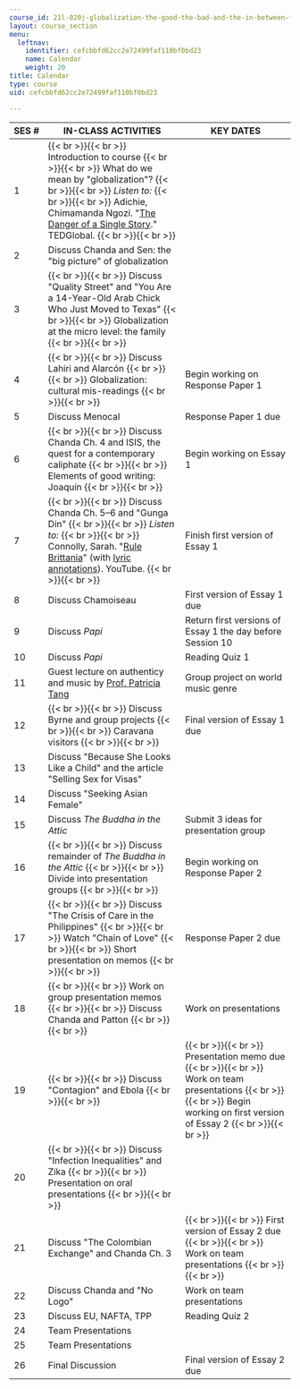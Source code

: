 ```yaml
---
course_id: 21l-020j-globalization-the-good-the-bad-and-the-in-between-fall-2016
layout: course_section
menu:
  leftnav:
    identifier: cefcbbfd62cc2e72499faf110bf0bd23
    name: Calendar
    weight: 20
title: Calendar
type: course
uid: cefcbbfd62cc2e72499faf110bf0bd23

---
```


| SES # | IN-CLASS ACTIVITIES | KEY DATES |
| --- | --- | --- |
| 1 |  {{< br >}}{{< br >}} Introduction to course {{< br >}}{{< br >}} What do we mean by "globalization"? {{< br >}}{{< br >}} _Listen to:_ {{< br >}}{{< br >}} Adichie, Chimamanda Ngozi. "[The Danger of a Single Story](http://www.ted.com/talks/chimamanda_adichie_the_danger_of_a_single_story)." TEDGlobal. {{< br >}}{{< br >}}  | &nbsp; |
| 2 | Discuss Chanda and Sen: the "big picture" of globalization | &nbsp; |
| 3 |  {{< br >}}{{< br >}} Discuss "Quality Street" and "You Are a 14-Year-Old Arab Chick Who Just Moved to Texas" {{< br >}}{{< br >}} Globalization at the micro level: the family {{< br >}}{{< br >}}  | &nbsp; |
| 4 |  {{< br >}}{{< br >}} Discuss Lahiri and Alarcón {{< br >}}{{< br >}} Globalization: cultural mis-readings {{< br >}}{{< br >}}  | Begin working on Response Paper 1 |
| 5 | Discuss Menocal | Response Paper 1 due |
| 6 |  {{< br >}}{{< br >}} Discuss Chanda Ch. 4 and ISIS, the quest for a contemporary caliphate {{< br >}}{{< br >}} Elements of good writing: Joaquín {{< br >}}{{< br >}}  | Begin working on Essay 1 |
| 7 |  {{< br >}}{{< br >}} Discuss Chanda Ch. 5–6 and "Gunga Din" {{< br >}}{{< br >}} _Listen to:_ {{< br >}}{{< br >}} Connolly, Sarah. "[Rule Brittania](https://www.youtube.com/watch?v=rB5Nbp_gmgQ)" (with [lyric annotations](https://www.youtube.com/watch?v=yHNfvJc99YY)). YouTube. {{< br >}}{{< br >}}  | Finish first version of Essay 1 |
| 8 | Discuss Chamoiseau | First version of Essay 1 due |
| 9 | Discuss _Papi_ | Return first versions of Essay 1 the day before Session 10 |
| 10 | Discuss _Papi_ | Reading Quiz 1 |
| 11 | Guest lecture on authenticy and music by [Prof. Patricia Tang](http://mta.mit.edu/person/patricia-tang) | Group project on world music genre |
| 12 |  {{< br >}}{{< br >}} Discuss Byrne and group projects {{< br >}}{{< br >}} Caravana visitors {{< br >}}{{< br >}}  | Final version of Essay 1 due |
| 13 | Discuss "Because She Looks Like a Child" and the article "Selling Sex for Visas" | &nbsp; |
| 14 | Discuss "Seeking Asian Female" | &nbsp; |
| 15 | Discuss _The Buddha in the Attic_ | Submit 3 ideas for presentation group |
| 16 |  {{< br >}}{{< br >}} Discuss remainder of _The Buddha in the Attic_ {{< br >}}{{< br >}} Divide into presentation groups {{< br >}}{{< br >}}  | Begin working on Response Paper 2 |
| 17 |  {{< br >}}{{< br >}} Discuss "The Crisis of Care in the Philippines" {{< br >}}{{< br >}} Watch "Chain of Love" {{< br >}}{{< br >}} Short presentation on memos {{< br >}}{{< br >}}  | Response Paper 2 due |
| 18 |  {{< br >}}{{< br >}} Work on group presentation memos {{< br >}}{{< br >}} Discuss Chanda and Patton {{< br >}}{{< br >}}  | Work on presentations |
| 19 |  {{< br >}}{{< br >}} Discuss "Contagion" and Ebola {{< br >}}{{< br >}}  |  {{< br >}}{{< br >}} Presentation memo due {{< br >}}{{< br >}} Work on team presentations {{< br >}}{{< br >}} Begin working on first version of Essay 2 {{< br >}}{{< br >}}  |
| 20 |  {{< br >}}{{< br >}} Discuss "Infection Inequalities" and Zika {{< br >}}{{< br >}} Presentation on oral presentations {{< br >}}{{< br >}}  | &nbsp; |
| 21 | Discuss "The Colombian Exchange" and Chanda Ch. 3 |  {{< br >}}{{< br >}} First version of Essay 2 due {{< br >}}{{< br >}} Work on team presentations {{< br >}}{{< br >}}  |
| 22 | Discuss Chanda and "No Logo" | Work on team presentations |
| 23 | Discuss EU, NAFTA, TPP | Reading Quiz 2 |
| 24 | Team Presentations | &nbsp; |
| 25 | Team Presentations | &nbsp; |
| 26 | Final Discussion | Final version of Essay 2 due